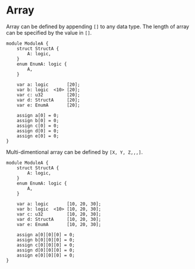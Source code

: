 # Array

Array can be defined by appending `[]` to any data type.
The length of array can be specified by the value in `[]`.

```veryl,playground
module ModuleA {
    struct StructA {
        A: logic,
    }
    enum EnumA: logic {
        A,
    }

    var a: logic       [20];
    var b: logic  <10> [20];
    var c: u32         [20];
    var d: StructA     [20];
    var e: EnumA       [20];

    assign a[0] = 0;
    assign b[0] = 0;
    assign c[0] = 0;
    assign d[0] = 0;
    assign e[0] = 0;
}
```

Multi-dimentional array can be defined by `[X, Y, Z,,,]`.

```veryl,playground
module ModuleA {
    struct StructA {
        A: logic,
    }
    enum EnumA: logic {
        A,
    }

    var a: logic       [10, 20, 30];
    var b: logic  <10> [10, 20, 30];
    var c: u32         [10, 20, 30];
    var d: StructA     [10, 20, 30];
    var e: EnumA       [10, 20, 30];

    assign a[0][0][0] = 0;
    assign b[0][0][0] = 0;
    assign c[0][0][0] = 0;
    assign d[0][0][0] = 0;
    assign e[0][0][0] = 0;
}
```
